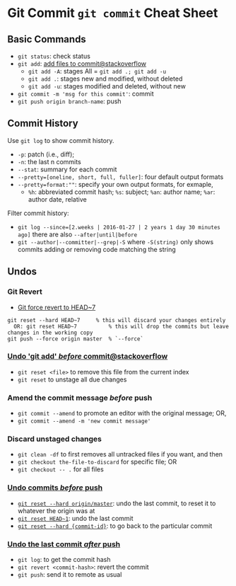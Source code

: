 # Git Commit `git commit` Cheat Sheet

## Basic Commands

- `git status`: check status
- `git add`: [add files to commit@stackoverflow](http://stackoverflow.com/a/572660/1833118)
  - `git add -A`: stages All = `git add .; git add -u`
  - `git add .`: stages new and modified, without deleted
  - `git add -u`: stages modified and deleted, without new
- `git commit -m 'msg for this commit'`: commit
- `git push origin branch-name`: push

## Commit History

Use `git log` to show commit history.
  - `-p`: patch (i.e., diff); 
  - `-n`: the last n commits
  - `--stat`: summary for each commit
  - `--pretty=[oneline, short, full, fuller]`: four default output formats
  - `--pretty=format:""`: specify your own output formats, for exmaple,
    - `%h`: abbreviated commit hash; `%s`: subject; `%an`: author name; `%ar`: author date, relative

Filter commit history:
- `git log --since=[2.weeks | 2016-01-27 | 2 years 1 day 30 minutes ago]` there are also `--after|until|before`
- `git --author|--committer|--grep|-S` where `-S(string)` only shows commits adding or removing code matching the string

## Undos

### Git Revert
- [Git force revert to HEAD~7](https://stackoverflow.com/q/3248971)

```
git reset --hard HEAD~7		% this will discard your changes entirely
  OR: git reset HEAD~7			% this will drop the commits but leave changes in the working copy
git push --force origin master	% `--force`
```

### [Undo 'git add' *before* commit@stackoverflow](http://stackoverflow.com/q/348170/1833118)
 - `git reset <file>` to remove this file from the current index
 - `git reset` to unstage all due changes

### Amend the commit message *before* push
 - `git commit --amend` to promote an editor with the original message; OR,
 - `git commit --amend -m 'new commit message'`


### Discard unstaged changes
  - `git clean -df` to first removes all untracked files if you want, and then
  - `git checkout the-file-to-discard` for specific file; OR
  - `git checkout -- .` for all files
  
### [Undo commits *before* push]()
  - [`git reset --hard origin/master`](http://stackoverflow.com/a/1611227/1833118): undo the last commit, to reset it to whatever the origin was at
  - [`git reset HEAD~1`](http://stackoverflow.com/a/14281090/1833118): undo the last commit
  - [`git reset --hard {commit-id}`](http://stackoverflow.com/a/32072299/1833118): to go back to the particular commit

### [Undo the last commit *after* push](http://stackoverflow.com/a/6459157/1833118)
  - `git log`: to get the commit hash
  - `git revert <commit-hash>`: revert the commit
  - `git push`: send it to remote as usual
